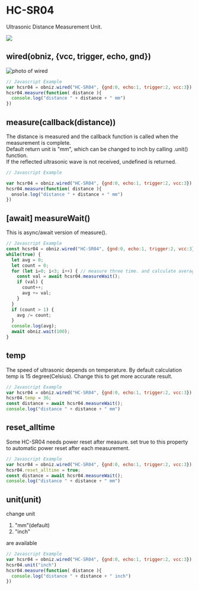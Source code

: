 # HC-SR04
Ultrasonic Distance Measurement Unit.

![](image.jpg)

## wired(obniz, {vcc, trigger, echo, gnd})

![photo of wired](wired.png)
```javascript
// Javascript Example
var hcsr04 = obniz.wired("HC-SR04", {gnd:0, echo:1, trigger:2, vcc:3});
hcsr04.measure(function( distance ){
  console.log("distance " + distance + " mm")
})
```

## measure(callback(distance))

The distance is measured and the callback function is called when the measurement is complete.\
Default return unit is "mm", which can be changed to inch by calling .unit() function.\
If the reflected ultrasonic wave is not received, undefined is returned.

```javascript
// Javascript Example

var hcsr04 = obniz.wired("HC-SR04", {gnd:0, echo:1, trigger:2, vcc:3});
hcsr04.measure(function( distance ){
  onsole.log("distance " + distance + " mm")
})
```

## [await] measureWait()

This is async/await version of measure().

```javascript
// Javascript Example
const hcsr04 = obniz.wired("HC-SR04", {gnd:0, echo:1, trigger:2, vcc:3});
while(true) {
  let avg = 0;
  let count = 0;
  for (let i=0; i<3; i++) { // measure three time. and calculate average
    const val = await hcsr04.measureWait();
    if (val) {
      count++;
      avg += val;
    }
  }
  if (count > 1) {
    avg /= count;
  }
  console.log(avg);
  await obniz.wait(100);
}
```

## temp
The speed of ultrasonic depends on temperature.
By default calculation temp is 15 degree(Celsius). Change this to get more accurate result.
```javascript
// Javascript Example
var hcsr04 = obniz.wired("HC-SR04", {gnd:0, echo:1, trigger:2, vcc:3});
hcsr04.temp = 36;
const distance = await hcsr04.measureWait();
console.log("distance " + distance + " mm")
```

## reset_alltime
Some HC-SR04 needs power reset after measure.
set true to this property to automatic power reset after each measurement.
```javascript
// Javascript Example
var hcsr04 = obniz.wired("HC-SR04", {gnd:0, echo:1, trigger:2, vcc:3});
hcsr04.reset_alltime = true;
const distance = await hcsr04.measureWait();
console.log("distance " + distance + " mm")
```

## unit(unit)
change unit

1. "mm"(default)
2. "inch"

are available

```javascript
// Javascript Example
var hcsr04 = obniz.wired("HC-SR04", {gnd:0, echo:1, trigger:2, vcc:3});
hcsr04.unit("inch")
hcsr04.measure(function( distance ){
  console.log("distance " + distance + " inch")
})
```